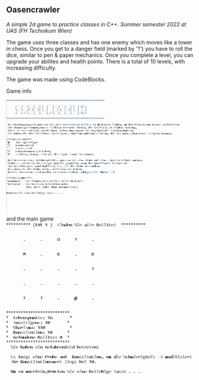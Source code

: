 ## Oasencrawler
*A simple 2d game to practice classes in C++. Summer semester 2022 at UAS (FH Technikum Wien)*

The game uses three classes and has one enemy which moves like a tower in chess. Once you get to a danger field (marked by '?') you have to roll the dice, similar to pen & paper mechanics. Once you complete a level, you can upgrade your abilites and health points. There is a total of 10 levels, with increasing difficulty. 

The game was made using CodeBlocks.

Game info

![game](https://raw.githubusercontent.com/panda-lambda/Oasencrawler/main/game_info.png)<br/>
and the main game<br/>
![game infor](https://raw.githubusercontent.com/panda-lambda/Oasencrawler/main/game.png)

